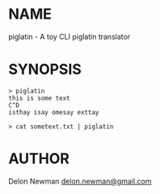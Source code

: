 NAME
====
piglatin - A toy CLI piglatin translator

SYNOPSIS
========

	> piglatin
	this is some text
	C^D
	isthay isay omesay exttay

	> cat sometext.txt | piglatin

AUTHOR
======

Delon Newman <delon.newman@gmail.com>

